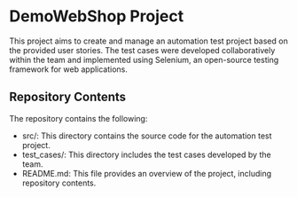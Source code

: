# DemoWebShop Project

This project aims to create and manage an automation test project based on the provided user stories. The test cases were developed collaboratively within the team and implemented using Selenium, an open-source testing framework for web applications.

## Repository Contents

The repository contains the following:

- src/: This directory contains the source code for the automation test project.
- test_cases/: This directory includes the test cases developed by the team.
- README.md: This file provides an overview of the project, including repository contents.